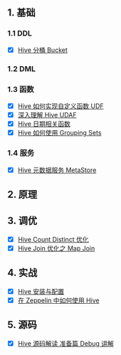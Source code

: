 
## 1. 基础

### 1.1 DDL

- [x] [Hive 分桶 Bucket](https://smartsi.blog.csdn.net/article/details/127799255)

### 1.2 DML

### 1.3 函数

- [x] [Hive 如何实现自定义函数 UDF](https://blog.csdn.net/SunnyYoona/article/details/126211216)
- [x] [深入理解 Hive UDAF](https://smartsi.blog.csdn.net/article/details/127964198)
- [x] [Hive 日期相关函数](https://smartsi.blog.csdn.net/article/details/52987726)
- [x] [Hive 如何使用 Grouping Sets](https://smartsi.blog.csdn.net/article/details/126325198)

### 1.4 服务


- [x] [Hive 元数据服务 MetaStore](https://smartsi.blog.csdn.net/article/details/124440004)

## 2. 原理


## 3. 调优

- [x] [Hive Count Distinct 优化](https://smartsi.blog.csdn.net/article/details/127814412)
- [x] [Hive Join 优化之 Map Join](https://smartsi.blog.csdn.net/article/details/121190775)

## 4. 实战

- [x] [Hive 安装与配置](https://smartsi.blog.csdn.net/article/details/126198200)
- [x] [在 Zeppelin 中如何使用 Hive](https://smartsi.blog.csdn.net/article/details/125031162)

## 5. 源码

- [x] [Hive 源码解读 准备篇 Debug 讲解](https://smartsi.blog.csdn.net/article/details/128392774)
